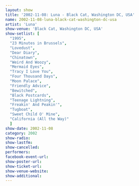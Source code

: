 ```yaml
---
layout: show
title: '2002-11-08: Luna - Black Cat, Washington DC, USA'
name: 2002-11-08-luna-black-cat-washington-dc-usa
artist: 'Luna'
show-venue: 'Black Cat, Washington DC, USA'
show-setlist: [
  "1995",
  "23 Minutes in Brussels",
  "Lovedust",
  "Dear Diary",
  "Chinatown",
  "Weird And Woozy",
  "Mermaid Eyes",
  "Tracy I Love You",
  "Four Thousand Days",
  "Moon Palace",
  "Friendly Advice",
  "Bewitched",
  "Black Postcards",
  "Teenage Lightning",
  "Freakin' And Peakin'",
  "Tugboat",
  "Sweet Child O' Mine",
  "California (All the Way)"
  ]
show-date: 2002-11-08
category: 2002
show-radio: 
show-lastfm: 
show-cancelled: 
performers: 
facebook-event-url: 
show-poster-url: 
show-ticket-url: 
show-venue-website: 
show-additional: 
---
```


